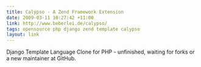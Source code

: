 ```yaml
---
title: Calypso - A Zend Framework Extension
date: 2009-03-11 10:27:42 +11:00
link: http://www.beberlei.de/calypso/
tags: opensource php django zend template calypso
layout: link
---
```

Django Template Language Clone for PHP - unfinished, waiting for forks or a new maintainer at GitHub.
